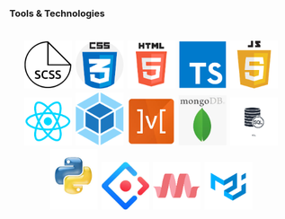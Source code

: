<h3>Tools & Technologies</h3>
<h1 align="center">
 <img src="./assets/scss-icon.png" width="85"/>
 <img src="./assets/css-icon.png" width="85"/>
 <img src="./assets/html-icon.png" width="85"/>
 <img src="./assets/ts-icon.png" width="85"/>
 <img src="./assets/js-icon.png" width="85"/>
 <img src="./assets/react-icon.png" width="85"/>
 <img src="./assets/webpack-icon.png" width="85"/>
 <img src="./assets/mobx-icon.png" width="85"/>
 <img src="./assets/mongo-icon.png" width="85"/>
 <img src="./assets/sql-icon.png" width="85"/>
 <img src="./assets/python-icon.png" width="85"/>
 <img src="./assets/antdesign-icon.png" width="85"/>
 <img src="./assets/materialize-icon.png" width="85"/>
 <img src="./assets/materialui-icon.png" width="85"/>
</h1>
